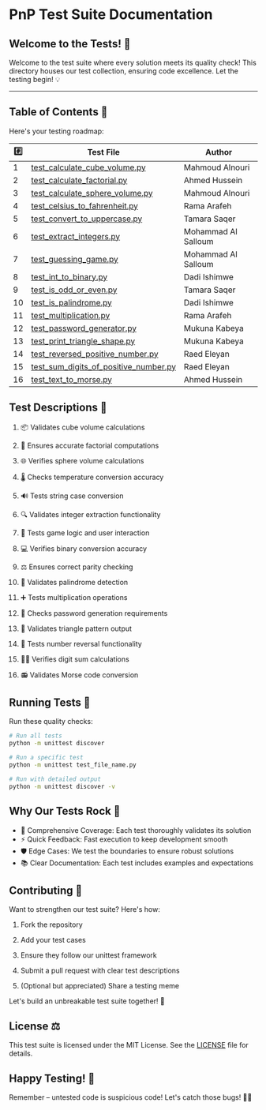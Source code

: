 # PnP Test Suite Documentation

## Welcome to the Tests! 🧪

Welcome to the test suite where every solution meets its quality check!
This directory houses
our test collection, ensuring code excellence. Let the testing begin! 💡

---

## Table of Contents 📝

Here's your testing roadmap:

| #️⃣ | Test File | Author |
|-----|-----------|---------|
| 1 | [test_calculate_cube_volume.py](./test_calculate_cube_volume.py) | Mahmoud Alnouri |
| 2 | [test_calculate_factorial.py](./test_calculate_factorial.py) | Ahmed Hussein |
| 3 | [test_calculate_sphere_volume.py](./test_calculate_sphere_volume.py) | Mahmoud Alnouri |
| 4 | [test_celsius_to_fahrenheit.py](./test_celsius_to_fahrenheit.py) | Rama Arafeh |
| 5 | [test_convert_to_uppercase.py](./test_convert_to_uppercase.py) | Tamara Saqer |
| 6 | [test_extract_integers.py](./test_extract_integers.py) | Mohammad Al Salloum |
| 7 | [test_guessing_game.py](./test_guessing_game.py) | Mohammad Al Salloum |
| 8 | [test_int_to_binary.py](./test_int_to_binary.py) | Dadi Ishimwe |
| 9 | [test_is_odd_or_even.py](./test_is_odd_or_even.py) | Tamara Saqer |
| 10 | [test_is_palindrome.py](./test_is_palindrome.py) | Dadi Ishimwe |
| 11 | [test_multiplication.py](./test_multiplication.py) | Rama Arafeh |
| 12 | [test_password_generator.py](./test_password_generator.py) | Mukuna Kabeya |
| 13 | [test_print_triangle_shape.py](./test_print_triangle_shape.py) | Mukuna Kabeya |
| 14 | [test_reversed_positive_number.py](./test_reversed_positive_number.py) | Raed Eleyan |
| 15 | [test_sum_digits_of_positive_number.py](./test_sum_digits_of_positive_number.py) | Raed Eleyan |
| 16 | [test_text_to_morse.py](./test_text_to_morse.py) | Ahmed Hussein |

## Test Descriptions 🎯

1. 📦 Validates cube volume calculations

2. 🔢 Ensures accurate factorial computations

3. 🌐 Verifies sphere volume calculations

4. 🌡️ Checks temperature conversion accuracy

5. 🔊 Tests string case conversion

6. 🔍 Validates integer extraction functionality

7. 🎲 Tests game logic and user interaction

8. 💻 Verifies binary conversion accuracy

9. ⚖️ Ensures correct parity checking

10. 🔄 Validates palindrome detection

11. ➕ Tests multiplication operations

12. 🔐 Checks password generation requirements

13. 🎨 Validates triangle pattern output

14. 🔄 Tests number reversal functionality

15. 🧙‍♂️ Verifies digit sum calculations

16. 📻 Validates Morse code conversion

## Running Tests 🧪

Run these quality checks:

```bash
# Run all tests
python -m unittest discover

# Run a specific test
python -m unittest test_file_name.py

# Run with detailed output
python -m unittest discover -v
```

## Why Our Tests Rock 🌟

- 🎯 Comprehensive Coverage: Each test thoroughly validates its solution
- ⚡ Quick Feedback: Fast execution to keep development smooth
- 🛡️ Edge Cases: We test the boundaries to ensure robust solutions
- 📚 Clear Documentation: Each test includes examples and expectations

## Contributing 🤝

Want to strengthen our test suite? Here's how:

1. Fork the repository

2. Add your test cases

3. Ensure they follow our unittest framework

4. Submit a pull request with clear test descriptions

5. (Optional but appreciated) Share a testing meme

Let's build an unbreakable test suite together! 💪

## License ⚖️

This test suite is licensed under the MIT License. See the [LICENSE](./LICENSE)
file for details.

## Happy Testing! 🎉

Remember – untested code is suspicious code! Let's catch those bugs! 🐛✨
